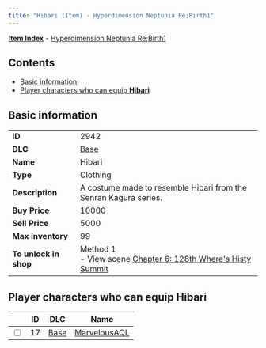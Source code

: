 ```yaml
---
title: "Hibari (Item) - Hyperdimension Neptunia Re;Birth1"
---
```


[**Item Index**](/neptunia/rb1/item/index.html) - [Hyperdimension Neptunia Re;Birth1](/neptunia/rb1)

## Contents

- [Basic information](#basic-information)
- [Player characters who can equip **Hibari**](#player-characters-who-can-equip-hibari)

## Basic information

|   |   |
| -- | -- |
| **ID** | 2942 |
| **DLC** | [Base](/neptunia/rb1/dlc/1-base.html) |
| **Name** | Hibari |
| **Type** | Clothing |
| **Description** | A costume made to resemble Hibari from the Senran Kagura series. |
| **Buy Price** | 10000 |
| **Sell Price** | 5000 |
| **Max inventory** | 99 |
| **To unlock in shop** | Method 1<br />- View scene [Chapter 6: 128th Where's Histy Summit](/neptunia/rb1/scene/1-601-chapter-6-128th-wheres-histy-summit.html) |

## Player characters who can equip **Hibari**

|    | ID | DLC | Name |
| -- | -- | --- | ---- |
| <input type="checkbox" id="rb1-player-1-17" class="trackbox" /> | 17 | [Base](/neptunia/rb1/dlc/1-base.html) | [MarvelousAQL](/neptunia/rb1/player/1-17-marvelousaql.html) |